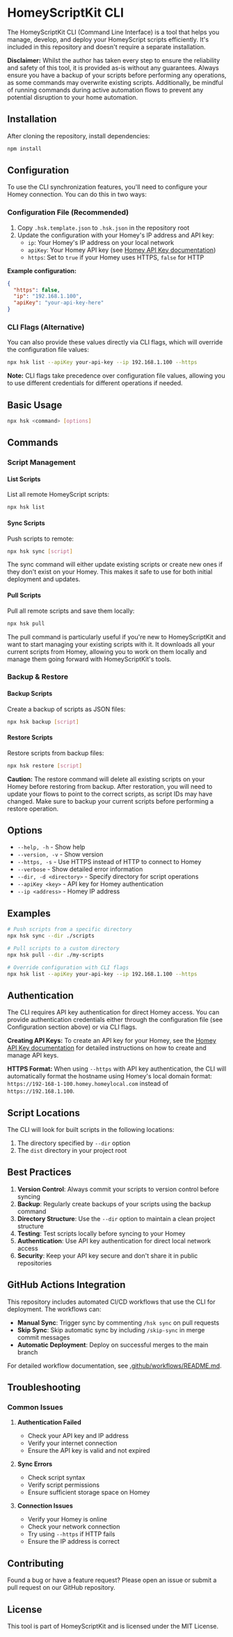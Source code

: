 # HomeyScriptKit CLI

The HomeyScriptKit CLI (Command Line Interface) is a tool that helps you manage,
develop, and deploy your HomeyScript scripts efficiently. It's included in this
repository and doesn't require a separate installation.

**Disclaimer:** Whilst the author has taken every step to ensure the reliability
and safety of this tool, it is provided as-is without any guarantees. Always
ensure you have a backup of your scripts before performing any operations, as
some commands may overwrite existing scripts. Additionally, be mindful of
running commands during active automation flows to prevent any potential
disruption to your home automation.

## Installation

After cloning the repository, install dependencies:

```bash
npm install
```

## Configuration

To use the CLI synchronization features, you'll need to configure your Homey
connection. You can do this in two ways:

### Configuration File (Recommended)

1. Copy `.hsk.template.json` to `.hsk.json` in the repository root
2. Update the configuration with your Homey's IP address and API key:
   - `ip`: Your Homey's IP address on your local network
   - `apiKey`: Your Homey API key (see
     [Homey API Key documentation](https://support.homey.app/hc/en-us/articles/8178797067292-Getting-started-with-API-Keys))
   - `https`: Set to `true` if your Homey uses HTTPS, `false` for HTTP

**Example configuration:**

```json
{
  "https": false,
  "ip": "192.168.1.100",
  "apiKey": "your-api-key-here"
}
```

### CLI Flags (Alternative)

You can also provide these values directly via CLI flags, which will override
the configuration file values:

```bash
npx hsk list --apiKey your-api-key --ip 192.168.1.100 --https
```

**Note:** CLI flags take precedence over configuration file values, allowing you
to use different credentials for different operations if needed.

## Basic Usage

```bash
npx hsk <command> [options]
```

## Commands

### Script Management

#### List Scripts

List all remote HomeyScript scripts:

```bash
npx hsk list
```

#### Sync Scripts

Push scripts to remote:

```bash
npx hsk sync [script]
```

The sync command will either update existing scripts or create new ones if they
don't exist on your Homey. This makes it safe to use for both initial deployment
and updates.

#### Pull Scripts

Pull all remote scripts and save them locally:

```bash
npx hsk pull
```

The pull command is particularly useful if you're new to HomeyScriptKit and want
to start managing your existing scripts with it. It downloads all your current
scripts from Homey, allowing you to work on them locally and manage them going
forward with HomeyScriptKit's tools.

### Backup & Restore

#### Backup Scripts

Create a backup of scripts as JSON files:

```bash
npx hsk backup [script]
```

#### Restore Scripts

Restore scripts from backup files:

```bash
npx hsk restore [script]
```

**Caution:** The restore command will delete all existing scripts on your Homey
before restoring from backup. After restoration, you will need to update your
flows to point to the correct scripts, as script IDs may have changed. Make sure
to backup your current scripts before performing a restore operation.

## Options

- `--help, -h` - Show help
- `--version, -v` - Show version
- `--https, -s` - Use HTTPS instead of HTTP to connect to Homey
- `--verbose` - Show detailed error information
- `--dir, -d <directory>` - Specify directory for script operations
- `--apiKey <key>` - API key for Homey authentication
- `--ip <address>` - Homey IP address

## Examples

```bash
# Push scripts from a specific directory
npx hsk sync --dir ./scripts

# Pull scripts to a custom directory
npx hsk pull --dir ./my-scripts

# Override configuration with CLI flags
npx hsk list --apiKey your-api-key --ip 192.168.1.100 --https
```

## Authentication

The CLI requires API key authentication for direct Homey access. You can provide
authentication credentials either through the configuration file (see
Configuration section above) or via CLI flags.

**Creating API Keys:** To create an API key for your Homey, see the
[Homey API Key documentation](https://support.homey.app/hc/en-us/articles/8178797067292-Getting-started-with-API-Keys)
for detailed instructions on how to create and manage API keys.

**HTTPS Format:** When using `--https` with API key authentication, the CLI will
automatically format the hostname using Homey's local domain format:
`https://192-168-1-100.homey.homeylocal.com` instead of `https://192.168.1.100`.

## Script Locations

The CLI will look for built scripts in the following locations:

1. The directory specified by `--dir` option
2. The `dist` directory in your project root

## Best Practices

1. **Version Control**: Always commit your scripts to version control before
   syncing
2. **Backup**: Regularly create backups of your scripts using the backup command
3. **Directory Structure**: Use the `--dir` option to maintain a clean project
   structure
4. **Testing**: Test scripts locally before syncing to your Homey
5. **Authentication**: Use API key authentication for direct local network
   access
6. **Security**: Keep your API key secure and don't share it in public
   repositories

## GitHub Actions Integration

This repository includes automated CI/CD workflows that use the CLI for
deployment. The workflows can:

- **Manual Sync**: Trigger sync by commenting `/hsk sync` on pull requests
- **Skip Sync**: Skip automatic sync by including `/skip-sync` in merge commit
  messages
- **Automatic Deployment**: Deploy on successful merges to the main branch

For detailed workflow documentation, see
[.github/workflows/README.md](.github/workflows/README.md).

## Troubleshooting

### Common Issues

1. **Authentication Failed**

   - Check your API key and IP address
   - Verify your internet connection
   - Ensure the API key is valid and not expired

2. **Sync Errors**

   - Check script syntax
   - Verify script permissions
   - Ensure sufficient storage space on Homey

3. **Connection Issues**
   - Verify your Homey is online
   - Check your network connection
   - Try using `--https` if HTTP fails
   - Ensure the IP address is correct

## Contributing

Found a bug or have a feature request? Please open an issue or submit a pull
request on our GitHub repository.

## License

This tool is part of HomeyScriptKit and is licensed under the MIT License.
